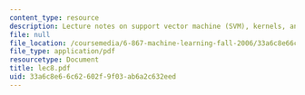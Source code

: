```yaml
---
content_type: resource
description: Lecture notes on support vector machine (SVM), kernels, and kernel optimization.
file: null
file_location: /coursemedia/6-867-machine-learning-fall-2006/33a6c8e66c62602f9f03ab6a2c632eed_lec8.pdf
file_type: application/pdf
resourcetype: Document
title: lec8.pdf
uid: 33a6c8e6-6c62-602f-9f03-ab6a2c632eed
---
```

